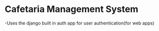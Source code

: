 # Cafetaria Management System

-Uses the django built in auth app for user authentication(for web apps)
